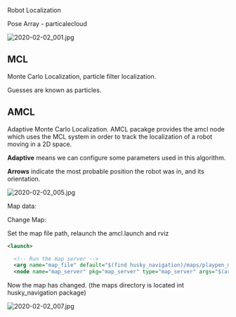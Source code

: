 Robot Localization

Pose Array - particalecloud

![2020-02-02_001.jpg](https://gitee.com/gdhu/testtingop/raw/master/2020-02-02_001.jpg)

## MCL

Monte Carlo Localization, particle filter localization.

Guesses  are known as particles.



## AMCL

Adaptive Monte Carlo Localization. AMCL pacakge provides the amcl node which uses the MCL system in order to track the localization of a robot moving in a 2D space. 

**Adaptive** means we can configure some parameters used in this algorithm.

**Arrows** indicate the most probable position the robot was in, and its orientation.

![2020-02-02_005.jpg](https://gitee.com/gdhu/testtingop/raw/master/2020-02-02_005.jpg)

Map data:



Change Map:

Set the map file path, relaunch the amcl.launch and rviz

```xml
<launch>

  <!-- Run the map server -->
  <arg name="map_file" default="$(find husky_navigation)/maps/playpen_map.yaml"/>
  <node name="map_server" pkg="map_server" type="map_server" args="$(arg map_file)" />
```

Now the map has changed. (the maps directory is located int husky_navigation package)

![2020-02-02_007.jpg](https://gitee.com/gdhu/testtingop/raw/master/2020-02-02_007.jpg)




